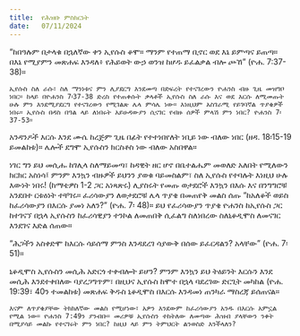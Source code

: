 ```yaml
---
title:  የሕዝቡ ምስክርነት
date:   07/11/2024
---
```



“ከበዓሉም በታላቁ በኋለኛው ቀን ኢየሱስ ቆሞ። ማንም የተጠማ ቢኖር ወደ እኔ ይምጣና ይጠጣ። በእኔ የሚያምን መጽሐፍ እንዳለ፥ የሕይወት ውኃ ወንዝ ከሆዱ ይፈልቃል ብሎ ጮኸ” (ዮሐ. 7:37-38)።

`ኢየሱስ ስለ ራሱ፣ ስለ ማንነቱና ምን ሊያደርግ እንደመጣ በድፍረት የተናገረውን ዮሐንስ ብዙ ጊዜ መዝግቦ ነበር። ከላይ በዮሐንስ 7፡37-38 ድረስ የተጠቀሱት ቃላቶች ኢየሱስ ስለ ራሱ እና ወደ እርሱ ለሚመጡት ሁሉ ምን እንደሚያደርግ የተናገረውን የሚገልጽ ሌላ ምሳሌ ነው። እነዚህም አስገራሚ የይገባኛል ጥያቄዎች ነበሩ። ኢየሱስ በዳስ በዓል ላይ ለነበሩት አይሁዳውያን ሲናገር የብዙ ሰዎች ምላሽ ምን ነበር? ዮሐንስ 7፡37-53።`

አንዳንዶች እርሱ እንደ ሙሴ ከረጅም ጊዜ በፊት የተተነበየለት ነቢይ ነው ብለው ነበር (ዘዳ. 18፡15-19 ይመልከቱ)። ሌሎች ደግሞ ኢየሱስን ክርስቶስ ነው ብለው አስበዋል።

ነገር ግን ይህ መሲሑ ከገሊላ ስለማይመጣ፣ ከዳዊት ዘር ሆኖ በቤተልሔም መወለድ አለበት የሚለውን ክርክር አስነሳ፤ ምንም እንኳን ብዙዎች ይህንን ያወቁ ባይመስልም፣ ስለ ኢየሱስ የተባሉት እነዚህ ሁሉ እውነት ነበሩ! (ከማቴዎስ 1-2 ጋር አነጻጽሩ) ሊያስሩት የመጡ ወታደሮች እንኳን በእሱ እና በንግግሮቹ አንደበተ ርቱዕነት ተቸገሩ። ፈሪሳውያን ለወታደሮቹ ሌላ ጥያቄ በመጠየቅ መልስ ሰጡ “ከአለቆች ወይስ ከፈሪሳውያን በእርሱ ያመነ አለን?” (ዮሐ. 7፡ 48)። ይህ የፈሪሳውያን ጥያቄ ዮሐንስ ከኢየሱስ ጋር ከተገናኘ በኋላ ኢየሱስን ከፈሪሳዊያን ተንኮል ለመጠበቅ ሲፈልግ ስለነበረው ስለኒቆዲሞስ ለመናገር እንደገና እድል ሰጠው።

“ሕጋችን አስቀድሞ ከእርሱ ሳይሰማ ምንስ እንዳደረገ ሳያውቅ በሰው ይፈርዳልን? አላቸው” (ዮሐ. 7፡51)።

ኒቆዲሞስ ኢየሱስን መሲሕ አድርጎ ተቀብሎት ይሆን? ምንም እንኳን ይህ ትዕይንት እርሱን እንደ መሲሕ እንደተቀበለው ባያረጋግጥም፣ በዚህና ኢየሱስ ከሞተ በኋላ ባደረገው ድርጊት መካከል (ዮሐ. 19:39፣ 40ን ተመልከቱ) መጽሐፍ ቅዱስ ኒቆዲሞስ በእርሱ እንዳመነ ጠንካራ ማስረጃ ይሰጠናል።

`እናም ለጥያቄያቸው ትክክለኛው መልስ የሚሆነው፣ አዎን እንደውም ከፈሪሳውያን አንዱ በእርሱ አምኗል የሚል ነው። ዮሐንስ 7:49ን ያንብቡ። መሪዎቹ ኢየሱስን ተከትለው ለመጣው ሕዝብ ያላቸውን ንቀት በሚያሳይ መልኩ የተናገሩት ምን ነበር? ከዚህ ላይ ምን ትምህርት ልንወስድ እንችላለን?`